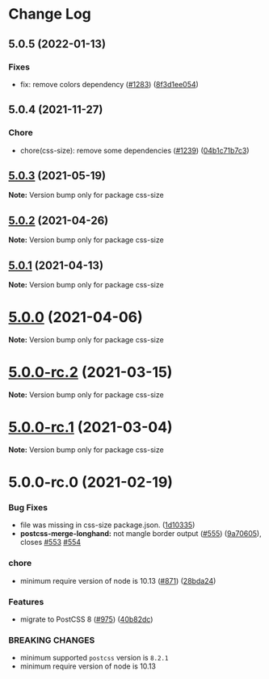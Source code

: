# Change Log

## 5.0.5 (2022-01-13)

### Fixes

- fix: remove colors dependency ([#1283](https://github.com/cssnano/cssnano/pull/1283)) ([8f3d1ee054](https://github.com/cssnano/cssnano/commit/8f3d1ee0548b3f46d4c24b26b5d226efb21ae8ca))

## 5.0.4 (2021-11-27)

### Chore

- chore(css-size): remove some dependencies ([#1239](https://github.com/cssnano/cssnano/pull/1239)) ([04b1c71b7c3](https://github.com/cssnano/cssnano/commit/04b1c71b7c33ce5a45f3b3792530bfb6bf28d3df))

## [5.0.3](https://github.com/cssnano/cssnano/compare/css-size@5.0.0...css-size@5.0.3) (2021-05-19)

**Note:** Version bump only for package css-size

## [5.0.2](https://github.com/cssnano/cssnano/compare/css-size@5.0.0...css-size@5.0.2) (2021-04-26)

**Note:** Version bump only for package css-size

## [5.0.1](https://github.com/cssnano/cssnano/compare/css-size@5.0.0...css-size@5.0.1) (2021-04-13)

**Note:** Version bump only for package css-size

# [5.0.0](https://github.com/cssnano/cssnano/compare/css-size@5.0.0-rc.2...css-size@5.0.0) (2021-04-06)

**Note:** Version bump only for package css-size

# [5.0.0-rc.2](https://github.com/cssnano/cssnano/compare/css-size@5.0.0-rc.1...css-size@5.0.0-rc.2) (2021-03-15)

**Note:** Version bump only for package css-size

# [5.0.0-rc.1](https://github.com/cssnano/cssnano/compare/css-size@5.0.0-rc.0...css-size@5.0.0-rc.1) (2021-03-04)

**Note:** Version bump only for package css-size

# 5.0.0-rc.0 (2021-02-19)

### Bug Fixes

- file was missing in css-size package.json. ([1d10335](https://github.com/cssnano/cssnano/commit/1d103352a5b7986afe820e374d426d965c7cdc51))
- **postcss-merge-longhand:** not mangle border output ([#555](https://github.com/cssnano/cssnano/issues/555)) ([9a70605](https://github.com/cssnano/cssnano/commit/9a706050b621e7795a9bf74eb7110b5c81804ffe)), closes [#553](https://github.com/cssnano/cssnano/issues/553) [#554](https://github.com/cssnano/cssnano/issues/554)

### chore

- minimum require version of node is 10.13 ([#871](https://github.com/cssnano/cssnano/issues/871)) ([28bda24](https://github.com/cssnano/cssnano/commit/28bda243e32ce3ba89b3c358a5f78727b3732f11))

### Features

- migrate to PostCSS 8 ([#975](https://github.com/cssnano/cssnano/issues/975)) ([40b82dc](https://github.com/cssnano/cssnano/commit/40b82dca7f53ac02cd4fe62846dec79b898ccb49))

### BREAKING CHANGES

- minimum supported `postcss` version is `8.2.1`
- minimum require version of node is 10.13

